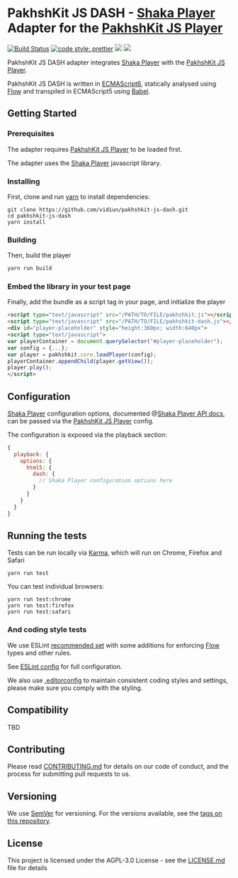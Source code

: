 # PakhshKit JS DASH - [Shaka Player] Adapter for the [PakhshKit JS Player]

[![Build Status](https://travis-ci.org/vidiun/pakhshkit-js-dash.svg?branch=master)](https://travis-ci.org/vidiun/pakhshkit-js-dash)
[![code style: prettier](https://img.shields.io/badge/code_style-prettier-ff69b4.svg?style=flat-square)](https://github.com/prettier/prettier)
[![](https://img.shields.io/npm/v/@pakhshkit-js/pakhshkit-js-dash/latest.svg)](https://www.npmjs.com/package/@pakhshkit-js/pakhshkit-js-dash)
[![](https://img.shields.io/npm/v/@pakhshkit-js/pakhshkit-js-dash/canary.svg)](https://www.npmjs.com/package/@pakhshkit-js/pakhshkit-js-dash/v/canary)

PakhshKit JS DASH adapter integrates [Shaka Player] with the [PakhshKit JS Player].

PakhshKit JS DASH is written in [ECMAScript6], statically analysed using [Flow] and transpiled in ECMAScript5 using [Babel].

[shaka player]: https://github.com/google/shaka-player
[shaka player api docs]: https://shaka-player-demo.appspot.com/docs/api/index.html
[flow]: https://flow.org/
[ecmascript6]: https://github.com/ericdouglas/ES6-Learning#articles--tutorials
[babel]: https://babeljs.io

## Getting Started

### Prerequisites

The adapter requires [PakhshKit JS Player] to be loaded first.

The adapter uses the [Shaka Player] javascript library.

[pakhshkit js player]: https://github.com/vidiun/pakhshkit-js

### Installing

First, clone and run [yarn] to install dependencies:

[yarn]: https://yarnpkg.com/lang/en/

```
git clone https://github.com/vidiun/pakhshkit-js-dash.git
cd pakhshkit-js-dash
yarn install
```

### Building

Then, build the player

```javascript
yarn run build
```

### Embed the library in your test page

Finally, add the bundle as a script tag in your page, and initialize the player

```html
<script type="text/javascript" src="/PATH/TO/FILE/pakhshkit.js"></script>
<script type="text/javascript" src="/PATH/TO/FILE/pakhshkit-dash.js"></script>
<div id="player-placeholder" style="height:360px; width:640px">
<script type="text/javascript">
var playerContainer = document.querySelector("#player-placeholder");
var config = {...};
var player = pakhshkit.core.loadPlayer(config);
playerContainer.appendChild(player.getView());
player.play();
</script>
```

## Configuration

[Shaka Player] configuration options, documented @[Shaka Player API docs], can be passed via the [PakhshKit JS Player] config.

The configuration is exposed via the playback section:

```javascript
{
  playback: {
    options: {
      html5: {
        dash: {
          // Shaka Player configuration options here
        }
      }
    }
  }
}
```

## Running the tests

Tests can be run locally via [Karma], which will run on Chrome, Firefox and Safari

[karma]: https://karma-runner.github.io/1.0/index.html

```
yarn run test
```

You can test individual browsers:

```
yarn run test:chrome
yarn run test:firefox
yarn run test:safari
```

### And coding style tests

We use ESLint [recommended set](http://eslint.org/docs/rules/) with some additions for enforcing [Flow] types and other rules.

See [ESLint config](.eslintrc.json) for full configuration.

We also use [.editorconfig](.editorconfig) to maintain consistent coding styles and settings, please make sure you comply with the styling.

## Compatibility

TBD

## Contributing

Please read [CONTRIBUTING.md](https://gist.github.com/PurpleBooth/b24679402957c63ec426) for details on our code of conduct, and the process for submitting pull requests to us.

## Versioning

We use [SemVer](http://semver.org/) for versioning. For the versions available, see the [tags on this repository](https://github.com/vidiun/pakhshkit-js-dash/tags).

## License

This project is licensed under the AGPL-3.0 License - see the [LICENSE.md](LICENSE.md) file for details
